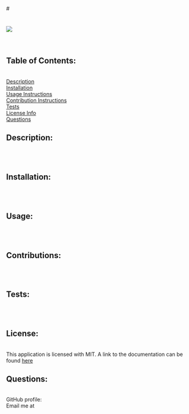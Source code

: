 #<h1> <img src="https://img.shields.io/badge/License-MIT-yellow"></h1><br>
      <h2>Table of Contents:</h2><br>
      <a href="#description">Description</a><br>
      <a href="#installation">Installation</a><br>
      <a href="#usage">Usage Instructions</a><br>
      <a href="#contribute">Contribution Instructions</a><br>
      <a href="#tests">Tests</a><br>
      <a href="#license">License Info</a><br>
      <a href="#questions">Questions</a><br>
      <h2 id="description">Description:</h2><br>
      <br>
      <h2 id="installation">Installation:</h2><br>
      <br>
      <h2 id="usage">Usage:</h2><br>
      <br>
      <h2 id="contribute">Contributions:</h2><br>
      <br>
      <h2 id="tests">Tests:</h2><br>
      <br>
      <h2 id="license">License:</h2><br>
      This application is licensed with MIT. A link to the documentation can be found <a href="https://opensource.org/licenses/MIT">here</a><br>
      <h2 id="questions">Questions:</h2><br>
      GitHub profile: <a href="https://github.com/"></a><br>
      Email me at <br>
      